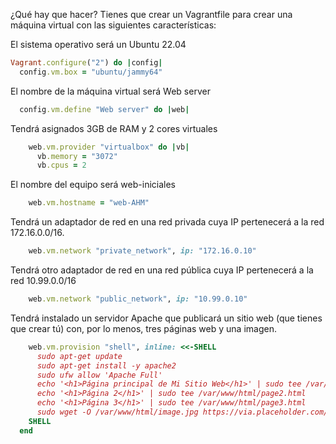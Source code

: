 ¿Qué hay que hacer?
Tienes que crear un Vagrantfile para crear una máquina virtual con las siguientes características:

El sistema operativo será un Ubuntu 22.04
```ruby
Vagrant.configure("2") do |config|
  config.vm.box = "ubuntu/jammy64"
```
El nombre de la máquina virtual será Web server
```ruby
  config.vm.define "Web server" do |web|
```
Tendrá asignados 3GB de RAM y 2 cores virtuales
```ruby
    web.vm.provider "virtualbox" do |vb|
      vb.memory = "3072"
      vb.cpus = 2
```
El nombre del equipo será web-iniciales
```ruby
    web.vm.hostname = "web-AHM"
```
Tendrá un adaptador de red en una red privada cuya IP pertenecerá a la red 172.16.0.0/16.
```ruby
    web.vm.network "private_network", ip: "172.16.0.10"
```
Tendrá otro adaptador de red en una red pública cuya IP pertenecerá a la red 10.99.0.0/16
```ruby
    web.vm.network "public_network", ip: "10.99.0.10"
```
Tendrá instalado un servidor Apache que publicará un sitio web (que tienes que crear tú) con, por lo menos, tres páginas web y una imagen.
```ruby
    web.vm.provision "shell", inline: <<-SHELL
      sudo apt-get update
      sudo apt-get install -y apache2
      sudo ufw allow 'Apache Full'
      echo '<h1>Página principal de Mi Sitio Web</h1>' | sudo tee /var/www/html/index.html
      echo '<h1>Página 2</h1>' | sudo tee /var/www/html/page2.html
      echo '<h1>Página 3</h1>' | sudo tee /var/www/html/page3.html
      sudo wget -O /var/www/html/image.jpg https://via.placeholder.com/150
    SHELL
  end
```